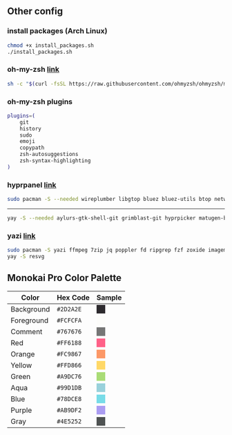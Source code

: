 ## Other config

### install packages (Arch Linux)
```zsh
chmod +x install_packages.sh
./install_packages.sh
```

### oh-my-zsh [link](https://ohmyz.sh/#install)
```zsh
sh -c "$(curl -fsSL https://raw.githubusercontent.com/ohmyzsh/ohmyzsh/master/tools/install.sh)"
```

### oh-my-zsh plugins
```zsh
plugins=(
	git
	history
	sudo
	emoji
	copypath
	zsh-autosuggestions
	zsh-syntax-highlighting
)
```

### hyprpanel [link](https://hyprpanel.com/getting_started/installation.html#arch-1)
```zsh
sudo pacman -S --needed wireplumber libgtop bluez bluez-utils btop networkmanager dart-sass wl-clipboard brightnessctl swww python upower pacman-contrib power-profiles-daemon gvfs wf-recorder
```
---
```zsh
yay -S --needed aylurs-gtk-shell-git grimblast-git hyprpicker matugen-bin python-gpustat hyprsunset-git
```

### yazi [link](https://yazi-rs.github.io/docs/installation/#arch)
```zsh
sudo pacman -S yazi ffmpeg 7zip jq poppler fd ripgrep fzf zoxide imagemagick
yay -S resvg
```

## Monokai Pro Color Palette

| Color             | Hex Code  | Sample |
| ----------------- | --------- | ------ |
| Background        | `#2D2A2E` | <div style="background-color:#2D2A2E; width:20px; height:20px;"></div> |
| Foreground        | `#FCFCFA` | <div style="background-color:#FCFCFA; width:20px; height:20px;"></div> |
| Comment           | `#767676` | <div style="background-color:#767676; width:20px; height:20px;"></div> |
| Red               | `#FF6188` | <div style="background-color:#FF6188; width:20px; height:20px;"></div> |
| Orange            | `#FC9867` | <div style="background-color:#FC9867; width:20px; height:20px;"></div> |
| Yellow            | `#FFD866` | <div style="background-color:#FFD866; width:20px; height:20px;"></div> |
| Green             | `#A9DC76` | <div style="background-color:#A9DC76; width:20px; height:20px;"></div> |
| Aqua              | `#99D1DB` | <div style="background-color:#99D1DB; width:20px; height:20px;"></div> |
| Blue              | `#78DCE8` | <div style="background-color:#78DCE8; width:20px; height:20px;"></div> |
| Purple            | `#AB9DF2` | <div style="background-color:#AB9DF2; width:20px; height:20px;"></div> |
| Gray              | `#4E5252` | <div style="background-color:#4E5252; width:20px; height:20px;"></div> |
